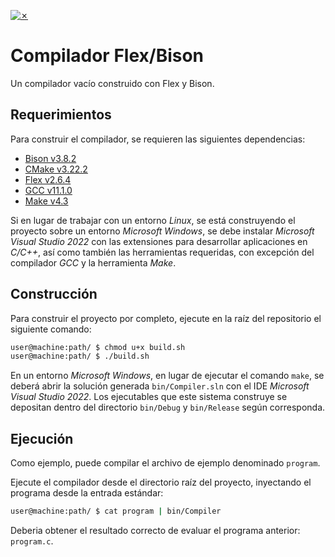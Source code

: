 [![✗](https://img.shields.io/badge/Release-v0.1.0-ffb600.svg?style=for-the-badge)](https://github.com/agustin-golmar/Flex-Bison-Compiler/releases)

# Compilador Flex/Bison

Un compilador vacío construido con Flex y Bison.

## Requerimientos

Para construir el compilador, se requieren las siguientes dependencias:

* [Bison v3.8.2](https://www.gnu.org/software/bison/)
* [CMake v3.22.2](https://cmake.org/)
* [Flex v2.6.4](https://github.com/westes/flex)
* [GCC v11.1.0](https://gcc.gnu.org/)
* [Make v4.3](https://www.gnu.org/software/make/)

Si en lugar de trabajar con un entorno _Linux_, se está construyendo el proyecto sobre un entorno _Microsoft Windows_, se debe instalar _Microsoft Visual Studio 2022_ con las extensiones para desarrollar aplicaciones en _C/C++_, así como también las herramientas requeridas, con excepción del compilador _GCC_ y la herramienta _Make_.

## Construcción

Para construir el proyecto por completo, ejecute en la raíz del repositorio el siguiente comando:

```bash
user@machine:path/ $ chmod u+x build.sh
user@machine:path/ $ ./build.sh
```

En un entorno _Microsoft Windows_, en lugar de ejecutar el comando `make`, se deberá abrir la solución generada `bin/Compiler.sln` con el IDE _Microsoft Visual Studio 2022_. Los ejecutables que este sistema construye se depositan dentro del directorio `bin/Debug` y `bin/Release` según corresponda.

## Ejecución

Como ejemplo, puede compilar el archivo de ejemplo denominado `program`.

Ejecute el compilador desde el directorio raíz del proyecto, inyectando el programa desde la entrada estándar:

```bash
user@machine:path/ $ cat program | bin/Compiler
```

Deberia obtener el resultado correcto de evaluar el programa anterior: `program.c`.
